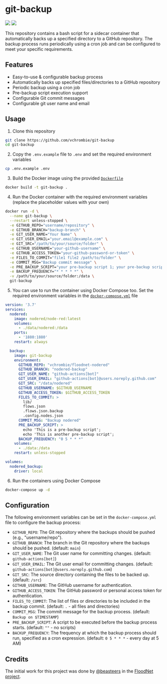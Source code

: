 # git-backup

[![](https://img.shields.io/badge/-github-black.svg?logo=github)](https://github.com/vchrombie/git-backup)
[![](https://img.shields.io/badge/dockerhub-lightblue.svg?logo=docker)](https://hub.docker.com/r/vchrombie/git-backup)

This repository contains a bash script for a sidecar container that automatically backs up a specified directory to a GitHub repository. The backup process runs periodically using a cron job and can be configured to meet your specific requirements.

## Features

- Easy-to-use & configurable backup process
- Automatically backs up specified files/directories to a GitHub repository
- Periodic backup using a cron job
- Pre-backup script execution support
- Configurable Git commit messages
- Configurable git user name and email

## Usage

1. Clone this repository
```bash
git clone https://github.com/vchrombie/git-backup
cd git-backup
```
2. Copy the `.env.example` file to `.env` and set the required environment variables
```bash
cp .env.example .env
```
3. Build the Docker image using the provided [`Dockerfile`](Dockerfile)
```bash
docker build -t git-backup .
```
4. Run the Docker container with the required environment variables (replace the placeholder values with your own)
```bash
docker run -d \
  --name git-backup \
  --restart unless-stopped \
  -e GITHUB_REPO="username/repository" \
  -e GITHUB_BRANCH="backup-branch" \
  -e GIT_USER_NAME="Your Name" \
  -e GIT_USER_EMAIL="your.email@example.com" \
  -e GIT_SRC="/path/to/your/source/folder" \
  -e GITHUB_USERNAME="your-github-username" \
  -e GITHUB_ACCESS_TOKEN="your-github-password-or-token" \
  -e FILES_TO_COMMIT="file1 file2 /path/to/folder" \
  -e COMMIT_MSG="Backup commit message" \
  -e PRE_BACKUP_SCRIPT="your pre-backup script 1; your pre-backup script 2" \
  -e BACKUP_FREQUENCY="* * * * *" \
  -v /path/to/your/source/folder:/data \
  git-backup
```
5. You can use to run the container using Docker Compose too. Set the required environment variables in the [`docker-compose.yml`](docker-compose.yml) file
```yml
version: '3.7'
services:
  nodered:
    image: nodered/node-red:latest
    volumes:
      - ./data/nodered:/data
    ports:
      - '1880:1880'
    restart: always

  backup:
    image: git-backup
    environment:
      GITHUB_REPO: "vchrombie/floodnet-nodered"
      GITHUB_BRANCH: "nodered-backup"
      GIT_USER_NAME: "github-actions[bot]"
      GIT_USER_EMAIL: "github-actions[bot]@users.noreply.github.com"
      GIT_SRC: "/data/nodered"
      GITHUB_USERNAME: $GITHUB_USERNAME
      GITHUB_ACCESS_TOKEN: $GITHUB_ACCESS_TOKEN
      FILES_TO_COMMIT: >
        lib/
        flows.json
        .flows.json.backup
        .config.nodes.json
      COMMIT_MSG: "Backup nodered"
      PRE_BACKUP_SCRIPT: >
        echo 'This is a pre-backup script';
        echo 'This is another pre-backup script';
      BACKUP_FREQUENCY: "0 5 * * *"
    volumes:
      - ./data:/data
    restart: unless-stopped

volumes:
  nodered_backup:
    driver: local
```
6. Run the containers using Docker Compose
```bash
docker-compose up -d
```

## Configuration

The following environment variables can be set in the `docker-compose.yml` file to configure the backup process:

- `GITHUB_REPO`: The Git repository where the backups should be pushed (e.g., "username/repo").
- `GITHUB_BRANCH`: The branch in the Git repository where the backups should be pushed. (default: `main`)
- `GIT_USER_NAME`: The Git user name for committing changes. (default: `github-actions[bot]`)
- `GIT_USER_EMAIL`: The Git user email for committing changes. (default: `github-actions[bot]@users.noreply.github.com`)
- `GIT_SRC`: The source directory containing the files to be backed up. (default: `/src`)
- `GITHUB_USERNAME`: The GitHub username for authentication.
- `GITHUB_ACCESS_TOKEN`: The GitHub password or personal access token for authentication.
- `FILES_TO_COMMIT`: The list of files or directories to be included in the backup commit. (default: `.` - all files and directories)
- `COMMIT_MSG`: The commit message for the backup process. (default: `Backup on $TIMESTAMP`)
- `PRE_BACKUP_SCRIPT`: A script to be executed before the backup process starts. (default: `""` - no scripts)
- `BACKUP_FREQUENCY`: The frequency at which the backup process should run, specified as a cron expression. (default: `0 5 * * *` - every day at 5 AM)

## Credits

The initial work for this project was done by [@beasteers](https://github.com/beasteers) in the [FloodNet project](https://github.com/floodnet-nyc).
